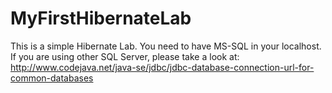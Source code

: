 # MyFirstHibernateLab
This is a simple Hibernate Lab.
You need to have MS-SQL in your localhost.
If you are using other SQL Server, please take a look at:
http://www.codejava.net/java-se/jdbc/jdbc-database-connection-url-for-common-databases
